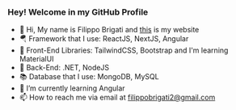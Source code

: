 ### Hey! Welcome in my GitHub Profile

- 👋 Hi, My name is Filippo Brigati and [this](https://filippobrigati.vercel.app/) is my website
- 🪂 Framework that I use: ReactJS, NextJS, Angular
- 🍭 Front-End Libraries: TailwindCSS, Bootstrap and I'm learning MaterialUI
- 🌚 Back-End: .NET, NodeJS
- 📚 Database that I use: MongoDB, MySQL
- 🌱 I’m currently learning Angular
- 📫 How to reach me via email at filippobrigati2@gmail.com
